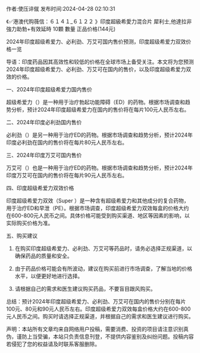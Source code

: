 <p>作者:使压谇僦 发布时间:2024-04-28 02:10:31</p>
<p>《✅港澳代购薇信：６１４１_６１２２ 》印度超級希愛力混合片 犀利士,他達拉非 強力助勃+有效延時 10顆 數量 正品价格(144元) </p>
									<p></p><p>2024年印度超级希爱力、必利劲、万艾可国内售价预测，印度超级希爱力双效价格一览</p><p>导语：印度药品因其高效性和较低的价格在全球市场上备受关注。本文将为您预测2024年印度超级希爱力、必利劲、万艾可在国内的售价，以及印度超级希爱力双效的价格。</p><p></p><p>一、2024年印度超级希爱力国内售价</p><p>超级希爱力（）是一种用于治疗勃起功能障碍（ED）的药物。根据市场调查和趋势分析，预计2024年印度超级希爱力在国内的售价将在每片100元人民币左右。</p><p>二、2024年印度必利劲国内售价</p><p>必利劲（）是另一种用于治疗ED的药物。根据市场调查和趋势分析，预计2024年印度必利劲在国内的售价将在每片80元人民币左右。</p><p></p><p>三、2024年印度万艾可国内售价</p><p>万艾可（）也是一种用于治疗ED的药物。根据市场调查和趋势分析，预计2024年印度万艾可在国内的售价将在每片90元人民币左右。</p><p>四、印度超级希爱力双效价格</p><p>印度超级希爱力双效（Super ）是一种含有超级希爱力和其他成分的复合药物，用于治疗ED和早泄（PE）。根据市场调查，印度超级希爱力双效每盒的价格大约在600-800元人民币之间。具体价格可能受到购买渠道、地区等因素的影响，以实际购买价格为准。</p><p>五、购买建议</p><ol style class><li><p>在购买印度超级希爱力、必利劲、万艾可等药品时，请务必选择正规渠道，以确保药品的质量和安全。</p></li><li><p>由于药品价格可能会有所波动，建议在购买前进行市场调查，了解当地的价格水平，以便更好地进行选择。</p></li><li><p>请根据自己的需求和医生建议购买药品，不要盲目跟风购买。</p></li></ol><p>总结：预计2024年印度超级希爱力、必利劲、万艾可在国内的售价分别在每片100元、80元和90元人民币左右。印度超级希爱力双效每盒价格大约在600-800元人民币之间。购买时请选择正规渠道，并根据自己的需求和医生建议进行购买。</p><p></p><p></p>				声明：本站所有文章均来自网络用户投稿，需要消费、投资的项目请注意识别真伪，谨防上当受骗，本站只负责信息刊登，不提供内容鉴别及纠纷问题。投稿内容若侵犯了您的权益请及时联系客服删除。				

